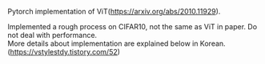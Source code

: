Pytorch implementation of ViT(https://arxiv.org/abs/2010.11929).

Implemented a rough process on CIFAR10, not the same as ViT in paper. Do not deal with performance. <br/>
More details about implementation are explained below in Korean. <br/>
(https://vstylestdy.tistory.com/52)
